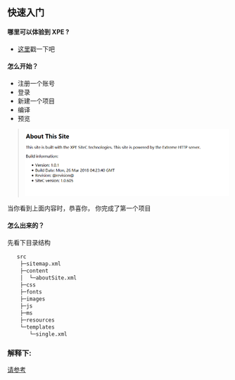 ## 快速入门

#### 哪里可以体验到 XPE ?
+ [这里](http://www.celer.cc/)戳一下吧

#### 怎么开始？ 
+ 注册一个账号
+ 登录
+ 新建一个项目
+ 编译
+ 预览

> ![PNG](../images/about.png)

当你看到上面内容时，恭喜你， 你完成了第一个项目

#### 怎么出来的？

先看下目录结构
```
   src
    ├─sitemap.xml
    ├─content
    │  └─aboutSite.xml
    ├─css
    ├─fonts
    ├─images
    ├─js
    ├─ms
    ├─resources
    └─templates
       └─single.xml
```
### 解释下:

[请参考](http://www.celer.cc/documentation/sitemapref)

